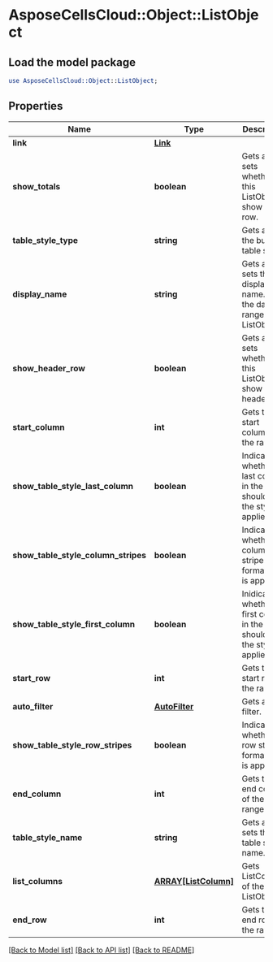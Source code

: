 # AsposeCellsCloud::Object::ListObject

## Load the model package
```perl
use AsposeCellsCloud::Object::ListObject;
```

## Properties
Name | Type | Description | Notes
------------ | ------------- | ------------- | -------------
**link** | [**Link**](Link.md) |  | [optional] 
**show_totals** | **boolean** | Gets and sets whether this ListObject show total row. | [optional] 
**table_style_type** | **string** | Gets and the built-in table style. | [optional] 
**display_name** | **string** | Gets and sets the display name.Gets the data range of the ListObject. | [optional] 
**show_header_row** | **boolean** | Gets and sets whether this ListObject show header row.              | [optional] 
**start_column** | **int** | Gets the start column of the range. | [optional] 
**show_table_style_last_column** | **boolean** | Indicates whether the last column in the table should have the style applied. | [optional] 
**show_table_style_column_stripes** | **boolean** | Indicates whether column stripe formatting is applied. | [optional] 
**show_table_style_first_column** | **boolean** | Inidicates whether the first column in the table should have the style applied. | [optional] 
**start_row** | **int** | Gets the start row of the range. | [optional] 
**auto_filter** | [**AutoFilter**](AutoFilter.md) | Gets auto filter.              | [optional] 
**show_table_style_row_stripes** | **boolean** | Indicates whether row stripe formatting is applied. | [optional] 
**end_column** | **int** | Gets the end column of the range. | [optional] 
**table_style_name** | **string** | Gets and sets the table style name. | [optional] 
**list_columns** | [**ARRAY[ListColumn]**](ListColumn.md) | Gets ListColumns of the ListObject. | [optional] 
**end_row** | **int** | Gets the end row of the range. | [optional] 

[[Back to Model list]](../README.md#documentation-for-models) [[Back to API list]](../README.md#documentation-for-api-endpoints) [[Back to README]](../README.md)


